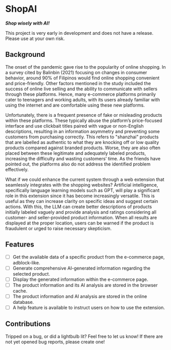# ShopAI
**_Shop wisely with AI!_**

This project is very early in development and does not have a release. Please use at your own risk. 

## Background
The onset of the pandemic gave rise to the popularity of online shopping. In a survey cited by Balinbin (2021) focusing on changes in consumer behavior, around 90% of Filipinos would find online shopping convenient and price-friendly. Other factors mentioned in the study included the success of online live selling and the ability to communicate with sellers through these platforms. Hence, many e-commerce platforms primarily cater to teenagers and working adults, with its users already familiar with using the internet and are comfortable using these new platforms. 

Unfortunately, there is a frequent presence of fake or misleading products within these platforms. These typically abuse the platform’s price-focused interface and use clickbait titles paired with vague or non-English descriptions, resulting in an information asymmetry and preventing some customers from purchasing correctly. This refers to "shanzhai" products that are labelled as authentic to what they are knocking off or low quality products compared against branded products. 
Worse, they are also often placed between these legitimate and adequately labeled products, increasing the difficulty and wasting customers’ time. As the friends have pointed out, the platforms also do not address the identified problem effectively. 

What if we could enhance the current system through a web extension that seamlessly integrates with the shopping websites? Artificial intelligence, specifically language learning models such as GPT, will play a significant role in this extension since it has become increasingly versatile. This is useful as they can increase clarity on specific ideas and suggest certain actions. With this, the LLM can create better descriptions of products initially labeled vaguely and provide analysis and ratings considering all customer- and seller-provided product information. When all results are displayed at the proper location, users can be warned if the product is fraudulent or urged to raise necessary skepticism.

## Features
- [ ] Get the available data of a specific product from the e-commerce page, adblock-like. 
- [ ] Generate comprehensive AI-generated information regarding the selected product.
- [ ] Display the generated information within the e-commerce page.
- [ ] The product information and its AI analysis are stored in the browser cache.
- [ ] The product information and AI analysis are stored in the online database.
- [ ] A help feature is available to instruct users on how to use the extension.

## Contributions
Tripped on a bug, or did a lightbulb lit? Feel free to let us know! If there are not yet opened bug reports, please create one! 